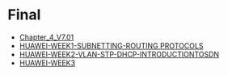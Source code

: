 # Final

- [Chapter_4_V7.01](./Ders%20%C4%B0%C3%A7eri%C4%9Fi/Final/Chapter_4_V7.01.pdf)
- [HUAWEI-WEEK1-SUBNETTING-ROUTING PROTOCOLS](./Ders%20%C4%B0%C3%A7eri%C4%9Fi/Final/HUAWEI-WEEK1-SUBNETTING-ROUTING%20PROTOCOLS.pdf)
- [HUAWEI-WEEK2-VLAN-STP-DHCP-INTRODUCTIONTOSDN](./Ders%20%C4%B0%C3%A7eri%C4%9Fi/Final/HUAWEI-WEEK2-VLAN-STP-DHCP-INTRODUCTIONTOSDN.pdf)
- [HUAWEI-WEEK3](./Ders%20%C4%B0%C3%A7eri%C4%9Fi/Final/HUAWEI-WEEK3.pdf)
